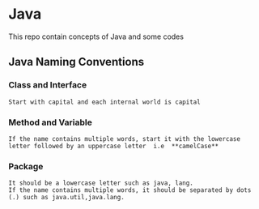 # Java
This repo contain concepts of Java and some codes

## Java Naming Conventions

### Class and Interface
    Start with capital and each internal world is capital
### Method and Variable
    If the name contains multiple words, start it with the lowercase letter followed by an uppercase letter  i.e  **camelCase**
### Package
    It should be a lowercase letter such as java, lang.
    If the name contains multiple words, it should be separated by dots (.) such as java.util,java.lang.

